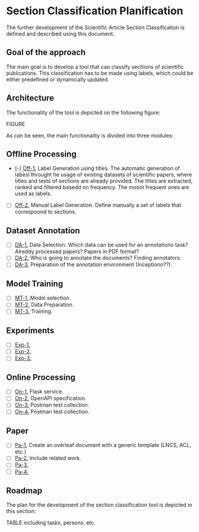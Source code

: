 # Section Classification Planification

The further development of the Scientific Article Section Classification is defined and described using this document. 


## Goal of the approach

The main goal is to develop a tool that can classify sectiions of scientific publications. This classification has to be made using labels, which could be either predefined or dynamically updated. 


## Architecture

The functionality of the tool is depicted on the following figure:

FIGURE

As can be seen, the main functionality is divided into three modules:

## Offline Processing

- [-] [Off-1.]() Label Generation using titles. The automatic generation of labesl throught he usage of existing datasets of scientific papers, where titles and texts of sections are already provided. The titles are extracted, ranked and filtered basedd on frequency. The mosot frequent ones are used as labels. 
- [ ] [Off-2.]() Manual Label Generation. Define manually a set of labels that correspoond to sections. 

## Dataset Annotation

- [ ] [DA-1.]() Data Selection. Which data can be used for an annotationo task? Alreddy processed papers? Papers in PDF format?
- [ ] [DA-2.]() Who is going to annotate the documents? Finding annotators.
- [ ] [DA-3.]() Preparation of the annotation environment (Inceptiono??).

## Model Training

- [ ] [MT-1.]() Model selection. 
- [ ] [MT-2.]() Data Preparation. 
- [ ] [MT-3.]() Training.

## Experiments

- [ ] [Exp-1.]()  
- [ ] [Exp-2.]()  
- [ ] [Exp-3.]() 

## Online Processing

- [ ] [On-1.]() Flask service. 
- [ ] [On-2.]() OpenAPI specification. 
- [ ] [On-3.]() Postman test collection.
- [ ] [On-4.]() Postman test collection.

## Paper

- [ ] [Pa-1.]() Create an overleaf document with a generic template (LNCS, ACL, etc.) 
- [ ] [Pa-2.]() Include related work.
- [ ] [Pa-3.]() 
- [ ] [Pa-4.]() 

## Roadmap

The plan for the development of the section classification tool is depicted in this section: 

TABLE including tasks, persons, etc.

